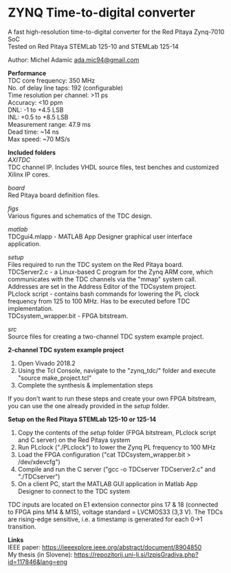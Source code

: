 # ZYNQ Time-to-digital converter
A fast high-resolution time-to-digital converter for the Red Pitaya Zynq-7010 SoC\
Tested on Red Pitaya STEMLab 125-10 and STEMLab 125-14

Author: Michel Adamic ada.mic94@gmail.com

**Performance**\
TDC core frequency: 350 MHz\
No. of delay line taps: 192 (configurable)\
Time resolution per channel: >11 ps\
Accuracy: <10 ppm\
DNL: -1 to +4.5 LSB\
INL: +0.5 to +8.5 LSB\
Measurement range: 47.9 ms\
Dead time: ~14 ns\
Max speed: ~70 MS/s

**Included folders**\
*AXITDC*\
TDC channel IP. Includes VHDL source files, test benches and customized Xilinx IP cores.

*board*\
Red Pitaya board definition files.

*figs*\
Various figures and schematics of the TDC design.

*matlab*\
TDCgui4.mlapp - MATLAB App Designer graphical user interface application.

*setup*\
Files required to run the TDC system on the Red Pitaya board.\
TDCServer2.c - a Linux-based C program for the Zynq ARM core, which communicates with the TDC channels via the "mmap" system call. Addresses are set in the Address Editor of the TDCsystem project.\
PLclock script - contains bash commands for lowering the PL clock frequency from 125 to 100 MHz. Has to be executed before TDC implementation.\
TDCsystem_wrapper.bit - FPGA bitstream.

*src*\
Source files for creating a two-channel TDC system example project.

**2-channel TDC system example project**
1. Open Vivado 2018.2
2. Using the Tcl Console, navigate to the "zynq_tdc/" folder and execute "source make_project.tcl"
3. Complete the synthesis & implementation steps

If you don't want to run these steps and create your own FPGA bitstream, you can use the one already provided in the *setup* folder.

**Setup on the Red Pitaya STEMLab 125-10 or 125-14**
1. Copy the contents of the *setup* folder (FPGA bitstream, PLclock script and C server) on the Red Pitaya system
2. Run PLclock ("./PLclock") to lower the Zynq PL frequency to 100 MHz
3. Load the FPGA configuration ("cat TDCsystem_wrapper.bit > /dev/xdevcfg")
4. Compile and run the C server ("gcc -o TDCserver TDCserver2.c" and "./TDCserver")
5. On a client PC, start the MATLAB GUI application in Matlab App Designer to connect to the TDC system

TDC inputs are located on E1 extension connector pins 17 & 18 (connected to FPGA pins M14 & M15), voltage standard = LVCMOS33 (3,3 V). The TDCs are rising-edge sensitive, i.e. a timestamp is generated for each 0->1 transition.

**Links**\
IEEE paper: https://ieeexplore.ieee.org/abstract/document/8904850 \
My thesis (in Slovene): https://repozitorij.uni-lj.si/IzpisGradiva.php?id=117846&lang=eng
